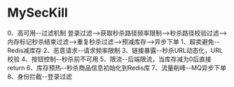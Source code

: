 # MySecKill

0、高可用--过滤机制
     登录过滤-->获取秒杀路径频率限制-->秒杀路径校验过滤-->内存标记秒杀结束过滤-->重复秒杀过滤-->预减库存-->异步下单
1、超卖避免--Redis减库存
2、恶意请求--请求频率限制
3、链接暴露--秒杀URL动态化，URL校验
4、按钮控制--秒杀前不可用
5、限流--后端限流，当库存减为0后直接return
6、库存预热--秒杀商品信息初始化到Redis库
7、流量削峰--MQ异步下单
8、身份拦截--登录过滤
